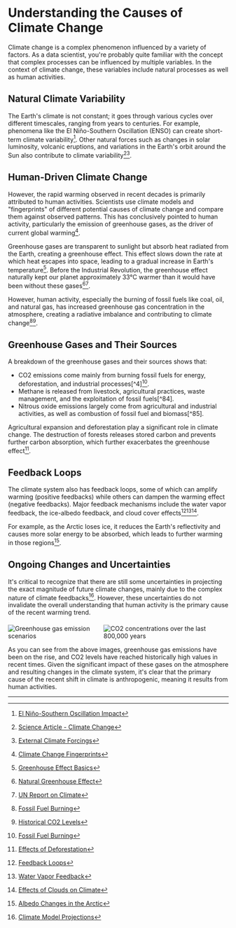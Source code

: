 # Understanding the Causes of Climate Change

Climate change is a complex phenomenon influenced by a variety of factors. As a data scientist, you're probably quite familiar with the concept that complex processes can be influenced by multiple variables. In the context of climate change, these variables include natural processes as well as human activities.

## Natural Climate Variability

The Earth's climate is not constant; it goes through various cycles over different timescales, ranging from years to centuries. For example, phenomena like the El Niño-Southern Oscillation (ENSO) can create short-term climate variability[^63]. Other natural forces such as changes in solar luminosity, volcanic eruptions, and variations in the Earth's orbit around the Sun also contribute to climate variability[^64][^65].

## Human-Driven Climate Change

However, the rapid warming observed in recent decades is primarily attributed to human activities. Scientists use climate models and "fingerprints" of different potential causes of climate change and compare them against observed patterns. This has conclusively pointed to human activity, particularly the emission of greenhouse gases, as the driver of current global warming[^66].

Greenhouse gases are transparent to sunlight but absorb heat radiated from the Earth, creating a greenhouse effect. This effect slows down the rate at which heat escapes into space, leading to a gradual increase in Earth's temperature[^74]. Before the Industrial Revolution, the greenhouse effect naturally kept our planet approximately 33°C warmer than it would have been without these gases[^75][^76]. 

However, human activity, especially the burning of fossil fuels like coal, oil, and natural gas, has increased greenhouse gas concentration in the atmosphere, creating a radiative imbalance and contributing to climate change[^79][^80].

## Greenhouse Gases and Their Sources

A breakdown of the greenhouse gases and their sources shows that:

- CO2 emissions come mainly from burning fossil fuels for energy, deforestation, and industrial processes[^4][^79].
- Methane is released from livestock, agricultural practices, waste management, and the exploitation of fossil fuels[^84].
- Nitrous oxide emissions largely come from agricultural and industrial activities, as well as combustion of fossil fuel and biomass[^85].

Agricultural expansion and deforestation play a significant role in climate change. The destruction of forests releases stored carbon and prevents further carbon absorption, which further exacerbates the greenhouse effect[^103].

## Feedback Loops

The climate system also has feedback loops, some of which can amplify warming (positive feedbacks) while others can dampen the warming effect (negative feedbacks). Major feedback mechanisms include the water vapor feedback, the ice-albedo feedback, and cloud cover effects[^115][^116][^117]. 

For example, as the Arctic loses ice, it reduces the Earth's reflectivity and causes more solar energy to be absorbed, which leads to further warming in those regions[^123].

## Ongoing Changes and Uncertainties

It's critical to recognize that there are still some uncertainties in projecting the exact magnitude of future climate changes, mainly due to the complex nature of climate feedbacks[^120]. However, these uncertainties do not invalidate the overall understanding that human activity is the primary cause of the recent warming trend.

<div style="display: flex; justify-content: space-around; margin-top: 20px;">
   <img src="https://upload.wikimedia.org/wikipedia/commons/thumb/6/6e/Greenhouse_gas_emission_scenarios_01.svg/300px-Greenhouse_gas_emission_scenarios_01.svg.png" alt="Greenhouse gas emission scenarios" />
   <img src="https://upload.wikimedia.org/wikipedia/commons/thumb/1/11/Carbon_Dioxide_800kyr.svg/300px-Carbon_Dioxide_800kyr.svg.png" alt="CO2 concentrations over the last 800,000 years" />
</div>

As you can see from the above images, greenhouse gas emissions have been on the rise, and CO2 levels have reached historically high values in recent times. Given the significant impact of these gases on the atmosphere and resulting changes in the climate system, it's clear that the primary cause of the recent shift in climate is anthropogenic, meaning it results from human activities.

---

[^63]: [El Niño-Southern Oscillation Impact](https://www.epa.gov/nutrientpollution/climate-change-and-harmful-algal-blooms)
[^64]: [Science Article - Climate Change](https://www.science.org/doi/10.1126/science.abn7950)
[^65]: [External Climate Forcings](https://doi.org/10.1126%2Fscience.abn7950)
[^66]: [Climate Change Fingerprints](https://hdl.handle.net/10871%2F131584)
[^67]: [Comparative Climate Attribution](https://pubmed.ncbi.nlm.nih.gov/36074831/)
[^68]: [Aerosols Dampening Effect](https://api.semanticscholar.org/CorpusID:252161375)
[^74]: [Greenhouse Effect Basics](https://doi.org/10.4060%2Fcb7431en)
[^75]: [Natural Greenhouse Effect](https://api.semanticscholar.org/CorpusID:243488592)
[^76]: [UN Report on Climate](https://www.un.org/development/desa/indigenouspeoples/climate-change.html)
[^79]: [Fossil Fuel Burning](https://ec.europa.eu/clima/eu-action/transport-emissions_en)
[^80]: [Historical CO2 Levels](https://web.archive.org/web/20211010225533/https://ec.europa.eu/clima/eu-action/transport-emissions_en)
[^103]: [Effects of Deforestation](https://doi.org/10.1007%2Fs10584-014-1214-0)
[^115]: [Feedback Loops](https://www.carbonbrief.org/explainer-why-a-un-climate-deal-on-hfcs-matters)
[^116]: [Water Vapor Feedback](https://ec.europa.eu/commission/presscorner/detail/en/ip_21_3541)
[^117]: [Effects of Clouds on Climate](https://climateactiontracker.org/countries/india/)
[^120]: [Climate Model Projections](https://books.google.com/books?id=RsYr_iQUs6QC&pg=PA155)
[^123]: [Albedo Changes in the Arctic](https://doi.org/10.1177%2F0270467619886266)